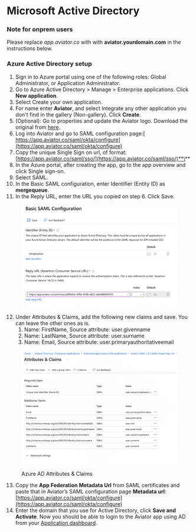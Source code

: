 # Microsoft Active Directory

### Note for onprem users

Please replace _app.aviator.co_ with with **aviator.yourdomain.com** in the instructions below.

### Azure Active Directory setup

1. Sign in to Azure portal using one of the following roles: Global Administrator, or Application Administrator.
2. Go to Azure Active Directory > Manage > Enterprise applications. Click **New application**.
3. Select Create your own application.
4. For name enter **Aviator**, and select Integrate any other application you don't find in the gallery (Non-gallery). Click **Create**.
5. (Optional): Go to properties and update the Aviator logo. Download the original from [here](https://api.aviator.co/static/img/aviator\_icon.png).
6. Log into Aviator and go to SAML configuration page:[ https://app.aviator.co/saml/okta/configure](https://app.aviator.co/saml/okta/configure)
7. Copy the unique Single Sign on url, of format:[ ](https://aviator.yourdomain.com/saml/sso/)[https://app.aviator.co/saml/sso/](https://app.aviator.co/saml/sso/)**\<sso-key>**
8. In the Azure portal, after creating the app, go to the app overview and click Single sign-on.
9. Select SAML.
10. In the Basic SAML configuration, enter Identifier (Entity ID) as **mergequeue**.
11. In the Reply URL, enter the URL you copied on step 6. Click Save.

<figure><img src="../../../.gitbook/assets/Screen Shot 2023-04-01 at 5.20.51 PM.png" alt=""><figcaption></figcaption></figure>

12. Under Attributes & Claims, add the following new claims and save. You can leave the other ones as is.
    1. Name: FirstName, Source attribute: user.givenname
    2. Name: LastName, Source attribute: user.surname
    3. Name: Email, Source attribute: user.primaryauthoritativeemail

<figure><img src="../../../.gitbook/assets/Screen Shot 2023-04-01 at 5.20.17 PM.png" alt=""><figcaption><p>Azure AD Attributes &#x26; Claims</p></figcaption></figure>

13. Copy the **App Federation Metadata Url** from SAML certificates and paste that in Aviator’s SAML configuration page **Metadata url**: [https://app.aviator.co/saml/okta/configure](https://app.aviator.co/saml/okta/configure)
14. Enter the domain that you use for Active Directory, click **Save and Activate**. Now you should be able to login to the Aviator app using AD from your [Application dashboard](https://myapplications.microsoft.com/#optIn).
